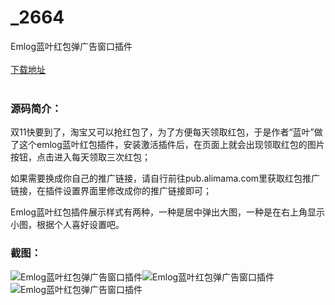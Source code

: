 # _2664
Emlog蓝叶红包弹广告窗口插件
<br/></br>
[下载地址](https://www.uuid2.com/2664.html "下载地址")
<br/></br>
<h3>源码简介：</h3>
<p>双11快要到了，淘宝又可以抢红包了，为了方便每天领取红包，于是作者“蓝叶”做了这个emlog蓝叶红包插件，安装激活插件后，在页面上就会出现领取红包的图片按钮，点击进入每天领取三次红包；<p>
<p>如果需要换成你自己的推广链接，请自行前往pub.alimama.com里获取红包推广链接，在插件设置界面里修改成你的推广链接即可；<p>
<p>Emlog蓝叶红包插件展示样式有两种，一种是居中弹出大图，一种是在右上角显示小图，根据个人喜好设置吧。<p>
<h3>截图：</h3>
<img src="https://www.uuid2.com/wp-content/uploads/img/202110/0c3ec85592.jpg" alt="Emlog蓝叶红包弹广告窗口插件"><img src="https://www.uuid2.com/wp-content/uploads/img/202110/8bd931f762.png" alt="Emlog蓝叶红包弹广告窗口插件"><img src="https://www.uuid2.com/wp-content/uploads/img/202110/9eacb6f683.png" alt="Emlog蓝叶红包弹广告窗口插件">
